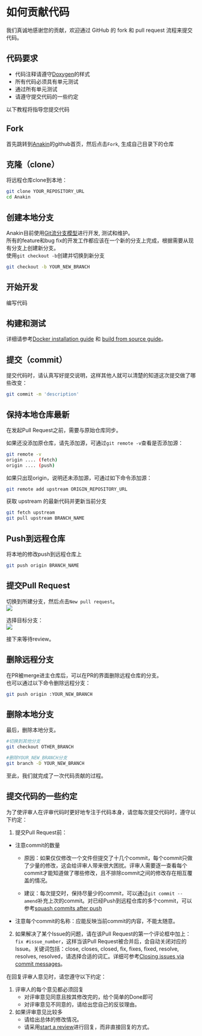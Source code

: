 # 如何贡献代码

我们真诚地感谢您的贡献，欢迎通过 GitHub 的 fork 和 pull request 流程来提交代码。

## 代码要求

- 代码注释请遵守[Doxygen](http://www.stack.nl/~dimitri/doxygen/)的样式
- 所有代码必须具有单元测试
- 通过所有单元测试
- 请遵守提交代码的一些约定

以下教程将指导您提交代码

## Fork
首先跳转到[Anakin](https://github.com/PaddlePaddle/Anakin)的github首页，然后点击`Fork`, 生成自己目录下的仓库

## 克隆（clone）

将远程仓库clone到本地：

```bash
git clone YOUR_REPOSITORY_URL
cd Anakin
```

## 创建本地分支
Anakin目前使用[Git流分支模型](https://nvie.com/posts/a-successful-git-branching-model/)进行开发, 测试和维护。  
所有的feature和bug fix的开发工作都应该在一个新的分支上完成，根据需要从现有分支上创建新分支。  
使用`git checkout -b`创建并切换到新分支
```bash
git checkout -b YOUR_NEW_BRANCH
```

## 开始开发

编写代码


## 构建和测试

详细请参考[Docker installation guide](docker/README.md) 和 [build from source guide](docs/Manual/INSTALL_en.md)。


## 提交（commit）

提交代码时，请认真写好提交说明，这样其他人就可以清楚的知道这次提交做了哪些改变：
```bash
git commit -m 'description'
```

## 保持本地仓库最新

在发起Pull Request之前，需要与原始仓库同步。

如果还没添加原仓库，请先添加源，可通过`git remote -v`查看是否添加源：
```bash
git remote -v
origin .... (fetch)
origin .... (push)
```
如果只出现origin，说明还未添加源，可通过如下命令添加源：
```bash
git remote add upstream ORIGIN_REPOSITORY_URL
```
获取 upstream 的最新代码并更新当前分支
```bash
git fetch upstream
git pull upstream BRANCH_NAME
```
## Push到远程仓库

将本地的修改push到远程仓库上
```bash
git push origin BRANCH_NAME
```

## 提交Pull Request

切换到所建分支，然后点击`New pull request`。  
![](./contri1.JPG)

选择目标分支：  
![](./contri2.JPG)

接下来等待review。

## 删除远程分支
在PR被merge进主仓库后，可以在PR的界面删除远程仓库的分支。  
也可以通过以下命令删除远程分支：
```bash
git push origin :YOUR_NEW_BRANCH
```

## 删除本地分支

最后，删除本地分支。
```bash
#切换到其他分支
git checkout OTHER_BRANCH

#删除YOUR_NEW_BRANCH分支
git branch -D YOUR_NEW_BRANCH
```

至此，我们就完成了一次代码贡献的过程。

## 提交代码的一些约定

为了使评审人在评审代码时更好地专注于代码本身，请您每次提交代码时，遵守以下约定：

1. 提交Pull Request前：  
- 注意commit的数量

  - 原因：如果仅仅修改一个文件但提交了十几个commit，每个commit只做了少量的修改，这会给评审人带来很大困扰。评审人需要逐一查看每个commit才能知道做了哪些修改，且不排除commit之间的修改存在相互覆盖的情况。

  - 建议：每次提交时，保持尽量少的commit，可以通过`git commit --amend`补充上次的commit。对已经Push到远程仓库的多个commit，可以参考[squash commits after push](https://stackoverflow.com/questions/5667884/how-to-squash-commits-in-git-after-they-have-been-pushed)
  
- 注意每个commit的名称：应能反映当前commit的内容，不能太随意。

2. 如果解决了某个Issue的问题，请在该Pull Request的第一个评论框中加上：`fix #issue_number`，这样当该Pull Request被合并后，会自动关闭对应的Issue。关键词包括：close, closes, closed, fix, fixes, fixed, resolve, resolves, resolved，请选择合适的词汇。详细可参考[Closing issues via commit messages](https://help.github.com/articles/closing-issues-via-commit-messages)。

在回复评审人意见时，请您遵守以下约定：  
1. 评审人的每个意见都必须回复
   - 对评审意见同意且按其修改完的，给个简单的Done即可
   - 对评审意见不同意的，请给出您自己的反驳理由。
2. 如果评审意见比较多
   - 请给出总体的修改情况。
   - 请采用[start a review](https://help.github.com/articles/reviewing-proposed-changes-in-a-pull-request/)进行回复，而非直接回复的方式。